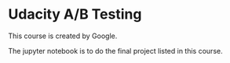 # Udacity A/B Testing 

This course is created by Google.

The jupyter notebook is to do the final project listed in this course.

